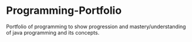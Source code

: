 # Programming-Portfolio
Portfolio of programming to show progression and mastery/understanding of java programming and its concepts.
